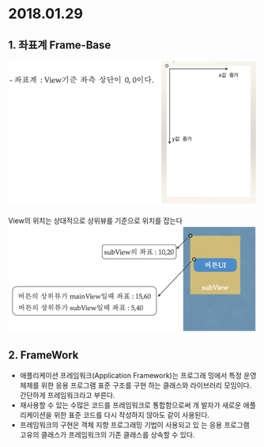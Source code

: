 # 2018.01.29

## 1. 좌표계 Frame-Base
![좌표](./FrameBase.png)<br><br>
<right> View의 위치는 상대적으로 상위뷰를 기준으로 위치를 잡는다<br>
![좌표](./FrameBase2.png)

## 2. FrameWork
- 애플리케이션 프레임워크(Application Framework)는 프로그래 밍에서 특정 운영 체제를 위한 응용 프로그램 표준 구조를 구현 하는 클래스와 라이브러리 모임이다. 간단하게 프레임워크라고 부른다.
- 재사용할 수 있는 수많은 코드를 프레임워크로 통합함으로써 개 발자가 새로운 애플리케이션을 위한 표준 코드를 다시 작성하지 않아도 같이 사용된다.
- 프레임워크의 구현은 객체 지향 프로그래밍 기법이 사용되고 있 는 응용 프로그램 고유의 클래스가 프레임워크의 기존 클래스를 상속할 수 있다.